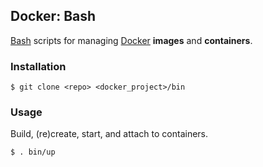 ## Docker: Bash

[Bash](https://www.gnu.org/software/bash/) scripts for managing [Docker](https://www.docker.com/) **images** and **containers**.

### Installation

    $ git clone <repo> <docker_project>/bin

### Usage

Build, (re)create, start, and attach to containers.

    $ . bin/up
